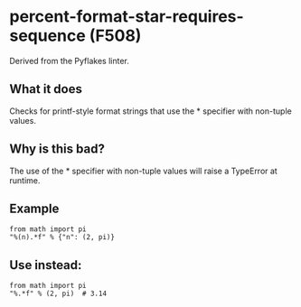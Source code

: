 # percent-format-star-requires-sequence (F508)
Derived from the Pyflakes linter.
## What it does
Checks for printf-style format strings that use the * specifier with
non-tuple values.
## Why is this bad?
The use of the * specifier with non-tuple values will raise a
TypeError at runtime.
## Example
```
from math import pi
"%(n).*f" % {"n": (2, pi)}
```
## Use instead:
```
from math import pi
"%.*f" % (2, pi)  # 3.14
```